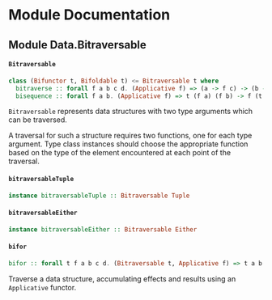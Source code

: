 # Module Documentation

## Module Data.Bitraversable

#### `Bitraversable`

``` purescript
class (Bifunctor t, Bifoldable t) <= Bitraversable t where
  bitraverse :: forall f a b c d. (Applicative f) => (a -> f c) -> (b -> f d) -> t a b -> f (t c d)
  bisequence :: forall f a b. (Applicative f) => t (f a) (f b) -> f (t a b)
```

`Bitraversable` represents data structures with two type arguments which can be
traversed.

A traversal for such a structure requires two functions, one for each type
argument. Type class instances should choose the appropriate function based
on the type of the element encountered at each point of the traversal.


#### `bitraversableTuple`

``` purescript
instance bitraversableTuple :: Bitraversable Tuple
```


#### `bitraversableEither`

``` purescript
instance bitraversableEither :: Bitraversable Either
```


#### `bifor`

``` purescript
bifor :: forall t f a b c d. (Bitraversable t, Applicative f) => t a b -> (a -> f c) -> (b -> f d) -> f (t c d)
```

Traverse a data structure, accumulating effects and results using an `Applicative` functor.



